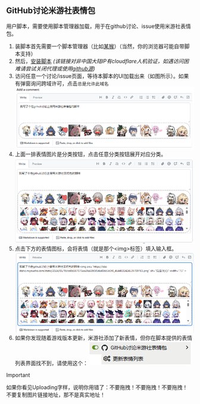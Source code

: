 ## GitHub讨论米游社表情包
用户脚本，需要使用脚本管理器加载，用于在github讨论、issue使用米游社表情包。


1. 装脚本首先需要一个脚本管理器（比如[某猴](https://www.tampermonkey.net/)）（当然，你的浏览器可能自带脚本支持）
2. 然后，[安装脚本](https://dave-12138.cn/static/Tampermonkey/miyoushe-emot-to-github.user.js) *(该链接对非中国大陆IP有cloudflare人机验证，如遇访问困难请尝试关闭代理或使用[github源](https://dave-12138.github.io/miyoushe-emoticon-in-discussion/miyoushe-emot-to-github.user.js))*
3. 访问任意一个讨论/issue页面，等待本脚本的UI加载出来（如图所示）。如果有弹窗询问跨域许可，点击`总是允许此域名`
![图1](./readme/image1.png)
4. 上面一排表情图片是分类按钮，点击任意分类按钮展开对应分类。
![图2](./readme/image2.png)
5. 点击下方的表情图标，会将表情（就是那个&lt;img&gt;标签）填入输入框。
![图3](./readme/image3.png)
6. 如果你发现随着游戏版本更新，米游社添加了新表情，但你在脚本提供的表情列表界面找不到，请使用这个：
![图4](./readme/image4.png)

> [!important]
> 如果你看见Uploading字样，说明你用错了：不要拖拽！不要拖拽！不要拖拽！
> 不要复制图片链接地址，那不是真实地址！

